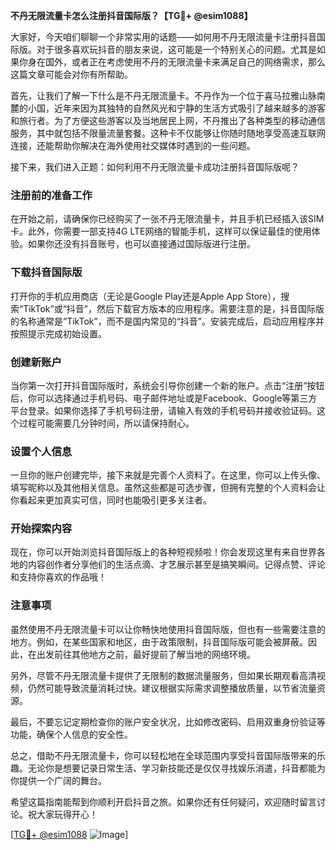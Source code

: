 **不丹无限流量卡怎么注册抖音国际版？【TG💪+ @esim1088】**

大家好，今天咱们聊聊一个非常实用的话题——如何用不丹无限流量卡注册抖音国际版。对于很多喜欢玩抖音的朋友来说，这可能是一个特别关心的问题。尤其是如果你身在国外，或者正在考虑使用不丹的无限流量卡来满足自己的网络需求，那么这篇文章可能会对你有所帮助。

首先，让我们了解一下什么是不丹无限流量卡。不丹作为一个位于喜马拉雅山脉南麓的小国，近年来因为其独特的自然风光和宁静的生活方式吸引了越来越多的游客和旅行者。为了方便这些游客以及当地居民上网，不丹推出了各种类型的移动通信服务，其中就包括不限量流量套餐。这种卡不仅能够让你随时随地享受高速互联网连接，还能帮助你解决在海外使用社交媒体时遇到的一些问题。

接下来，我们进入正题：如何利用不丹无限流量卡成功注册抖音国际版呢？

### 注册前的准备工作

在开始之前，请确保你已经购买了一张不丹无限流量卡，并且手机已经插入该SIM卡。此外，你需要一部支持4G LTE网络的智能手机，这样可以保证最佳的使用体验。如果你还没有抖音账号，也可以直接通过国际版进行注册。

### 下载抖音国际版

打开你的手机应用商店（无论是Google Play还是Apple App Store），搜索“TikTok”或“抖音”，然后下载官方版本的应用程序。需要注意的是，抖音国际版的名称通常是“TikTok”，而不是国内常见的“抖音”。安装完成后，启动应用程序并按照提示完成初始设置。

### 创建新账户

当你第一次打开抖音国际版时，系统会引导你创建一个新的账户。点击“注册”按钮后，你可以选择通过手机号码、电子邮件地址或是Facebook、Google等第三方平台登录。如果你选择了手机号码注册，请输入有效的手机号码并接收验证码。这个过程可能需要几分钟时间，所以请保持耐心。

### 设置个人信息

一旦你的账户创建完毕，接下来就是完善个人资料了。在这里，你可以上传头像、填写昵称以及其他相关信息。虽然这些都是可选步骤，但拥有完整的个人资料会让你看起来更加真实可信，同时也能吸引更多关注者。

### 开始探索内容

现在，你可以开始浏览抖音国际版上的各种短视频啦！你会发现这里有来自世界各地的内容创作者分享他们的生活点滴、才艺展示甚至是搞笑瞬间。记得点赞、评论和支持你喜欢的作品哦！

### 注意事项

虽然使用不丹无限流量卡可以让你畅快地使用抖音国际版，但也有一些需要注意的地方。例如，在某些国家和地区，由于政策限制，抖音国际版可能会被屏蔽。因此，在出发前往其他地方之前，最好提前了解当地的网络环境。

另外，尽管不丹无限流量卡提供了无限制的数据流量服务，但如果长期观看高清视频，仍然可能导致流量消耗过快。建议根据实际需求调整播放质量，以节省流量资源。

最后，不要忘记定期检查你的账户安全状况，比如修改密码、启用双重身份验证等功能，确保个人信息的安全性。

总之，借助不丹无限流量卡，你可以轻松地在全球范围内享受抖音国际版带来的乐趣。无论你是想要记录日常生活、学习新技能还是仅仅寻找娱乐消遣，抖音都能为你提供一个广阔的舞台。

希望这篇指南能帮到你顺利开启抖音之旅。如果你还有任何疑问，欢迎随时留言讨论。祝大家玩得开心！

[[TG💪+ @esim1088](https://t.me/s/esim1088) ![Image](https://i.postimg.cc/4NQfJmqS/Snipaste-2025-05-13-00-14-12.png)]